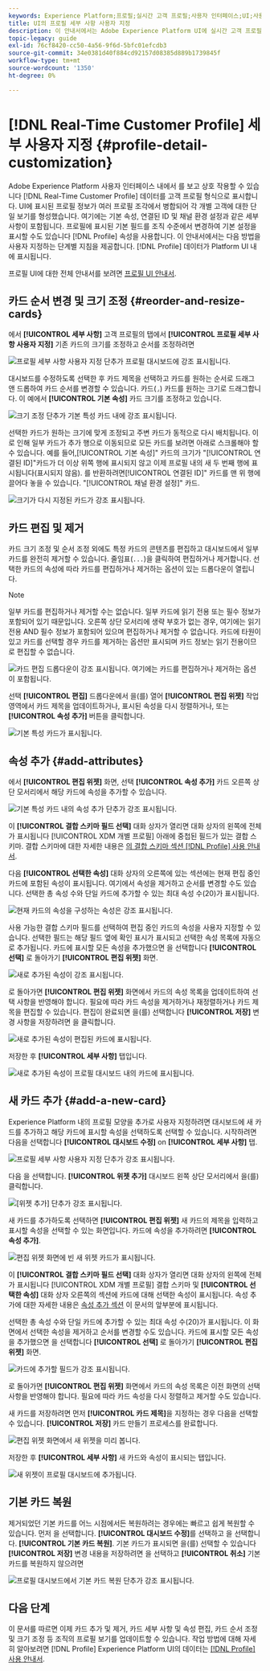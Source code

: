 ```yaml
---
keywords: Experience Platform;프로필;실시간 고객 프로필;사용자 인터페이스;UI;사용자 지정;프로필 세부 사항;세부 사항
title: UI의 프로필 세부 사항 사용자 지정
description: 이 안내서에서는 Adobe Experience Platform UI에 실시간 고객 프로필 데이터가 표시되는 방식을 사용자 지정하는 단계별 지침을 제공합니다.
topic-legacy: guide
exl-id: 76cf8420-cc50-4a56-9f6d-5bfc01efcdb3
source-git-commit: 34e0381d40f884cd92157d08385d889b1739845f
workflow-type: tm+mt
source-wordcount: '1350'
ht-degree: 0%

---
```


# [!DNL Real-Time Customer Profile] 세부 사용자 지정 {#profile-detail-customization}

Adobe Experience Platform 사용자 인터페이스 내에서 를 보고 상호 작용할 수 있습니다 [!DNL Real-Time Customer Profile] 데이터를 고객 프로필 형식으로 표시합니다. UI에 표시된 프로필 정보가 여러 프로필 조각에서 병합되어 각 개별 고객에 대한 단일 보기를 형성했습니다. 여기에는 기본 속성, 연결된 ID 및 채널 환경 설정과 같은 세부 사항이 포함됩니다. 프로필에 표시된 기본 필드를 조직 수준에서 변경하여 기본 설정을 표시할 수도 있습니다 [!DNL Profile] 속성을 사용합니다. 이 안내서에서는 다음 방법을 사용자 지정하는 단계별 지침을 제공합니다. [!DNL Profile] 데이터가 Platform UI 내에 표시됩니다.

프로필 UI에 대한 전체 안내서를 보려면 [프로필 UI 안내서](user-guide.md).

## 카드 순서 변경 및 크기 조정 {#reorder-and-resize-cards}

에서 **[!UICONTROL 세부 사항]** 고객 프로필의 탭에서 **[!UICONTROL 프로필 세부 사항 사용자 지정]** 기존 카드의 크기를 조정하고 순서를 조정하려면

![프로필 세부 사항 사용자 지정 단추가 프로필 대시보드에 강조 표시됩니다.](../images/profile-customization/customize-profile-details.png)

대시보드를 수정하도록 선택한 후 카드 제목을 선택하고 카드를 원하는 순서로 드래그 앤 드롭하여 카드 순서를 변경할 수 있습니다. 카드(`⌟`) 카드를 원하는 크기로 드래그합니다. 이 예에서 **[!UICONTROL 기본 속성]** 카드 크기를 조정하고 있습니다.

![크기 조정 단추가 기본 특성 카드 내에 강조 표시됩니다.](../images/profile-customization/resize.png)

선택한 카드가 원하는 크기에 맞게 조정되고 주변 카드가 동적으로 다시 배치됩니다. 이로 인해 일부 카드가 추가 행으로 이동되므로 모든 카드를 보려면 아래로 스크롤해야 할 수 있습니다. 예를 들어,[!UICONTROL 기본 속성]&quot; 카드의 크기가 &quot;[!UICONTROL 연결된 ID]&quot;카드가 더 이상 위쪽 행에 표시되지 않고 이제 프로필 내의 새 두 번째 행에 표시됩니다(표시되지 않음). 를 반환하려면[!UICONTROL 연결된 ID]&quot; 카드를 맨 위 행에 끌어다 놓을 수 있습니다. &quot;[!UICONTROL 채널 환경 설정]&quot; 카드.

![크기가 다시 지정된 카드가 강조 표시됩니다.](../images/profile-customization/resized.png)

## 카드 편집 및 제거

카드 크기 조정 및 순서 조정 외에도 특정 카드의 콘텐츠를 편집하고 대시보드에서 일부 카드를 완전히 제거할 수 있습니다. 줄임표(`...`)을 클릭하여 편집하거나 제거합니다. 선택한 카드의 속성에 따라 카드를 편집하거나 제거하는 옵션이 있는 드롭다운이 열립니다.

>[!NOTE]
>
>일부 카드를 편집하거나 제거할 수는 없습니다. 일부 카드에 읽기 전용 또는 필수 정보가 포함되어 있기 때문입니다. 오른쪽 상단 모서리에 생략 부호가 없는 경우, 여기에는 읽기 전용 AND 필수 정보가 포함되어 있으며 편집하거나 제거할 수 없습니다. 카드에 타원이 있고 카드를 선택할 경우 카드를 제거하는 옵션만 표시되며 카드 정보는 읽기 전용이므로 편집할 수 없습니다.

![카드 편집 드롭다운이 강조 표시됩니다. 여기에는 카드를 편집하거나 제거하는 옵션이 포함됩니다.](../images/profile-customization/edit-card.png)

선택 **[!UICONTROL 편집]** 드롭다운에서 을(를) 열어 **[!UICONTROL 편집 위젯]** 작업 영역에서 카드 제목을 업데이트하거나, 표시된 속성을 다시 정렬하거나, 또는 **[!UICONTROL 속성 추가]** 버튼을 클릭합니다.

![기본 특성 카드가 표시됩니다.](../images/profile-customization/basic-attributes.png)

## 속성 추가 {#add-attributes}

에서 **[!UICONTROL 편집 위젯]** 화면, 선택 **[!UICONTROL 속성 추가]** 카드 오른쪽 상단 모서리에서 해당 카드에 속성을 추가할 수 있습니다.

![기본 특성 카드 내의 속성 추가 단추가 강조 표시됩니다.](../images/profile-customization/add-attributes.png)

이 **[!UICONTROL 결합 스키마 필드 선택]** 대화 상자가 열리면 대화 상자의 왼쪽에 전체 가 표시됩니다 [!UICONTROL XDM 개별 프로필] 아래에 중첩된 필드가 있는 결합 스키마. 결합 스키마에 대한 자세한 내용은 [의 결합 스키마 섹션 [!DNL Profile] 사용 안내서](user-guide.md#union-schema).

다음 **[!UICONTROL 선택한 속성]** 대화 상자의 오른쪽에 있는 섹션에는 현재 편집 중인 카드에 포함된 속성이 표시됩니다. 여기에서 속성을 제거하고 순서를 변경할 수도 있습니다. 선택한 총 속성 수와 단일 카드에 추가할 수 있는 최대 속성 수(20)가 표시됩니다.

![현재 카드의 속성을 구성하는 속성은 강조 표시됩니다.](../images/profile-customization/select-before.png)

사용 가능한 결합 스키마 필드를 선택하여 편집 중인 카드의 속성을 사용자 지정할 수 있습니다. 선택한 필드는 해당 필드 옆에 확인 표시가 표시되고 선택한 속성 목록에 자동으로 추가됩니다. 카드에 표시할 모든 속성을 추가했으면 을 선택합니다 **[!UICONTROL 선택]** 로 돌아가기 **[!UICONTROL 편집 위젯]** 화면.

![새로 추가된 속성이 강조 표시됩니다.](../images/profile-customization/select-after.png)

로 돌아가면 **[!UICONTROL 편집 위젯]** 화면에서 카드의 속성 목록을 업데이트하여 선택 사항을 반영해야 합니다. 필요에 따라 카드 속성을 제거하거나 재정렬하거나 카드 제목을 편집할 수 있습니다. 편집이 완료되면 을(를) 선택합니다 **[!UICONTROL 저장]** 변경 사항을 저장하려면 을 클릭합니다.

![새로 추가된 속성이 편집된 카드에 표시됩니다.](../images/profile-customization/new-attributes.png)

저장한 후 **[!UICONTROL 세부 사항]** 탭입니다.

![새로 추가된 속성이 프로필 대시보드 내의 카드에 표시됩니다.](../images/profile-customization/added-attributes.png)

## 새 카드 추가 {#add-a-new-card}

Experience Platform 내의 프로필 모양을 추가로 사용자 지정하려면 대시보드에 새 카드를 추가하고 해당 카드에 표시할 속성을 선택하도록 선택할 수 있습니다. 시작하려면 다음을 선택합니다 **[!UICONTROL 대시보드 수정]** on **[!UICONTROL 세부 사항]** 탭.

![프로필 세부 사항 사용자 지정 단추가 강조 표시됩니다.](../images/profile-customization/customize-profile-details.png)

다음 을 선택합니다. **[!UICONTROL 위젯 추가]** 대시보드 왼쪽 상단 모서리에서 을(를) 클릭합니다.

![[위젯 추가] 단추가 강조 표시됩니다.](../images/profile-customization/add-widget.png)

새 카드를 추가하도록 선택하면 **[!UICONTROL 편집 위젯]** 새 카드의 제목을 입력하고 표시할 속성을 선택할 수 있는 화면입니다. 카드에 속성을 추가하려면 **[!UICONTROL 속성 추가]**.

![편집 위젯 화면에 빈 새 위젯 카드가 표시됩니다.](../images/profile-customization/edit-widget.png)

이 **[!UICONTROL 결합 스키마 필드 선택]** 대화 상자가 열리면 대화 상자의 왼쪽에 전체 가 표시됩니다 [!UICONTROL XDM 개별 프로필] 결합 스키마 및 **[!UICONTROL 선택한 속성]** 대화 상자 오른쪽의 섹션에 카드에 대해 선택한 속성이 표시됩니다. 속성 추가에 대한 자세한 내용은 [속성 추가 섹션](#add-attributes) 이 문서의 앞부분에 표시됩니다.

선택한 총 속성 수와 단일 카드에 추가할 수 있는 최대 속성 수(20)가 표시됩니다. 이 화면에서 선택한 속성을 제거하고 순서를 변경할 수도 있습니다. 카드에 표시할 모든 속성을 추가했으면 을 선택합니다 **[!UICONTROL 선택]** 로 돌아가기 **[!UICONTROL 편집 위젯]** 화면.

![카드에 추가할 필드가 강조 표시됩니다.](../images/profile-customization/add-widget-attributes.png)

로 돌아가면 **[!UICONTROL 편집 위젯]** 화면에서 카드의 속성 목록은 이전 화면의 선택 사항을 반영해야 합니다. 필요에 따라 카드 속성을 다시 정렬하고 제거할 수도 있습니다.

새 카드를 저장하려면 먼저 **[!UICONTROL 카드 제목]**&#x200B;을 지정하는 경우 다음을 선택할 수 있습니다. **[!UICONTROL 저장]** 카드 만들기 프로세스를 완료합니다.

![편집 위젯 화면에서 새 위젯을 미리 봅니다.](../images/profile-customization/new-widget.png)

저장한 후 **[!UICONTROL 세부 사항]** 새 카드와 속성이 표시되는 탭입니다.

![새 위젯이 프로필 대시보드에 추가됩니다.](../images/profile-customization/added-widget.png)

## 기본 카드 복원

제거되었던 기본 카드를 어느 시점에서든 복원하려는 경우에는 빠르고 쉽게 복원할 수 있습니다. 먼저 을 선택합니다. **[!UICONTROL 대시보드 수정]**&#x200B;를 선택하고 을 선택합니다. **[!UICONTROL 기본 카드 복원]**. 기본 카드가 표시되면 을(를) 선택할 수 있습니다 **[!UICONTROL 저장]** 변경 내용을 저장하려면 을 선택하고 **[!UICONTROL 취소]** 기본 카드를 복원하지 않으려면

![프로필 대시보드에서 기본 카드 복원 단추가 강조 표시됩니다.](../images/profile-customization/restore-default.png)

## 다음 단계

이 문서를 따르면 이제 카드 추가 및 제거, 카드 세부 사항 및 속성 편집, 카드 순서 조정 및 크기 조정 등 조직의 프로필 보기를 업데이트할 수 있습니다. 작업 방법에 대해 자세히 알아보려면 [!DNL Profile] Experience Platform UI의 데이터는 [[!DNL Profile] 사용 안내서](user-guide.md).
